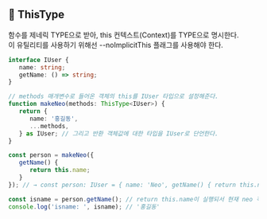 ## 🐽 ThisType<T>

함수를 제네릭 TYPE으로 받아, this 컨텍스트(Context)를 TYPE으로 명시한다.<br/>
이 유틸리티를 사용하기 위해선 --noImplicitThis 플래그를 사용해야 한다.

```TypeScript
interface IUser {
   name: string;
   getName: () => string;
}

// methods 매개변수로 들어온 객체의 this를 IUser 타입으로 설정해준다.
function makeNeo(methods: ThisType<IUser>) {
   return {
      name: '홍길동',
      ...methods,
   } as IUser; // 그리고 반환 객체값에 대한 타입을 IUser로 단언한다.
}

const person = makeNeo({
   getName() {
      return this.name;
   }
}); // → const person: IUser = { name: 'Neo', getName() { return this.name; } }

const isname = person.getName(); // return this.name이 실행되서 현재 neo 객체의 'Neo'가 반환된다.
console.log('isname: ', isname); // '홍길동'
```
